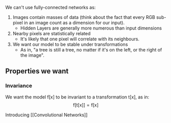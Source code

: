 We can't use fully-connected networks as:
1. Images contain masses of data (think about the fact that every RGB sub-pixel in an image count as a dimension for our input).
	- Hidden Layers are generally more numerous than input dimensions
2. Nearby pixels are statistically related
	- It's likely that one pixel will correlate with its neighbours.
3. We want our model to be stable under transformations
	- As in, "a tree is still a tree, no matter if it's on the left, or the right of the image".

## Properties we want
### Invariance
We want the model $\boldsymbol{\mathrm f}[\boldsymbol{\mathrm x}]$ to be invariant to a transformation $\boldsymbol{\mathrm t}[\boldsymbol{\mathrm x}]$, as in:
$$\boldsymbol{\mathrm f}\big[\boldsymbol{\mathrm t}[\boldsymbol{\mathrm x}]\big] = \boldsymbol{\mathrm f}\big[\boldsymbol{\mathrm x}\big]$$

Introducing [[Convolutional Networks]]